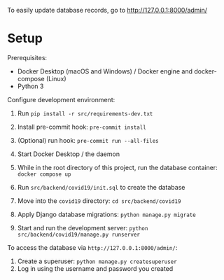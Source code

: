 To easily update database records, go to http://127.0.0.1:8000/admin/

# Setup

Prerequisites:
- Docker Desktop (macOS and Windows) / Docker engine and docker-compose (Linux)
- Python 3

Configure development environment:
1. Run `pip install -r src/requirements-dev.txt`
1. Install pre-commit hook: `pre-commit install`
1. (Optional) run hook: `pre-commit run --all-files`


1. Start Docker Desktop / the daemon
1. While in the root directory of this project, run the database container: `docker compose up`
1. Run `src/backend/covid19/init.sql` to create the database
1. Move into the `covid19` directory: `cd src/backend/covid19`
1. Apply Django database migrations: `python manage.py migrate`
1. Start and run the development server: `python src/backend/covid19/manage.py runserver`

To access the database via `http://127.0.0.1:8000/admin/`:
1. Create a superuser: `python manage.py createsuperuser`
1. Log in using the username and password you created
